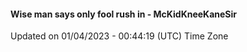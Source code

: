 #### Wise man says only fool rush in - McKidKneeKaneSir
Updated on 01/04/2023 - 00:44:19 (UTC) Time Zone
